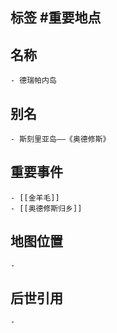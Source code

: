 ## 标签  #重要地点
## 名称
	- 德瑞帕内岛
## 别名
	- 斯刻里亚岛——《奥德修斯》
## 重要事件
	- [[金羊毛]]
	- [[奥德修斯归乡]]
## 地图位置
	-
## 后世引用
	-
